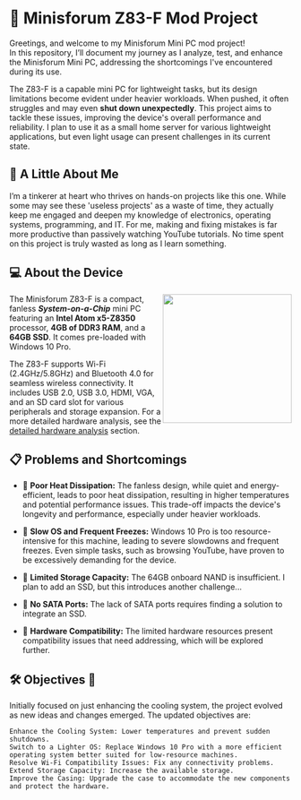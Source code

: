 <!-- # 📌 Minisforum Z83-F mod project.
Greetings, and welcome to my Minisforum Mini PC mod project!   
In this repository, I’ll be documenting my journey as I analyze, test, and enhance the performance and functionality of the Minisforum Mini PC, tackling the shortcomings I've encountered during its use.   

The Z83-F is a capable mini PC for lightweight tasks, but its design limitations become evident under increased workloads. When pushed harder, it often struggles and may even **shut down unexpectedly**. This project is focused on addressing these issues to improve the device's overall performance and reliability. I plan to use it as a small home server for various lightweight applications, but even light usage can occasionally present challenges.

## :bust_in_silhouette: A little bit about me.
Before diving into the project, here's some context: I’m a tinkerer who thrives on hands-on projects like this one. While some might view these 'useless projects' as a waste of time, they actually keep me engaged and help me learn more about electronics, operating systems, programming, and IT. I find making and fixing mistakes far more productive than passively watching YouTube tutorials. For me, no time spent on this project is truly wasted as long as I learn something.

## :computer: About the device.
   
<img height="230" align="right" src="https://github.com/user-attachments/assets/9de33e4c-128c-47a4-9687-943e8ad876d0">   

The Minisforum Z83-F is a compact fanless and silent _**System-on-a-Chip**_ mini computer. It sports an **Intel Atom x5-Z8350** processor with **4GB of DDR3 RAM** and a **64GB SSD**. It also comes pre-loaded with Windows 10 Pro.

The Z83-F also offers connectivity options such as Wi-Fi 2.4GHz/5.8GHz and Bluetooth 4.0, allowing for seamless wireless connectivity with other devices. With ports including USB 2.0, USB 3.0, HDMI, VGA, and an SD card slot, you have a variety of options for connecting peripherals and expanding storage.
For a more detailed exporation of the system hardware see the [detailed hardware analysis](hardware.md) section.

## :clipboard: The problems and shortcomings of the device.   
- :triangular_flag_on_post: **Poor heat dissipation:** The Minisforum Z83-F, like many mini PCs, features a fanless design for quiet operation and reduced power consumption. However, this design choice leads to poor heat dissipation, resulting in higher temperatures and potential performance issues. While fanless designs prioritize silence, they often sacrifice effective thermal management, impacting the device's longevity and performance, especially under heavier workloads. In the case of the Z83-F, the emphasis on silence comes at the cost of sustained high performance.

- :triangular_flag_on_post: **Limited Storage Capacity:** The device's 64GB onboard NAND memory is insufficient for my needs. To address this, I plan to attach an additional SSD. However, this leads to another challenge:

- :triangular_flag_on_post: **No SATA Ports:** The device lacks SATA ports, so I will need to find a solution to add the SATA SSD.
  
- :triangular_flag_on_post: **Hardware compatibility:** The hardware resources are limited and present some compatibility issues that need to be adressed, more on this on later.


# :hammer_and_wrench: The objective :checkered_flag:.
The main objective of this project was to improve the cooling system, but that focus shifted as I made the first changes, and additional modifications gradually accumulated. Ultimately, the objectives became:
- Improve the cooling system: Lower temperatures and prevent sudden system shutdowns.
- Add support for Wi-Fi.
- Extend storage capacity.
- Enhance aesthetics.

--- 


https://www.minisforum.com/front/support/3/Z83-F/W

-->
# 📌 Minisforum Z83-F Mod Project

Greetings, and welcome to my Minisforum Mini PC mod project!  
In this repository, I’ll document my journey as I analyze, test, and enhance the Minisforum Mini PC, addressing the shortcomings I've encountered during its use.

The Z83-F is a capable mini PC for lightweight tasks, but its design limitations become evident under heavier workloads. When pushed, it often struggles and may even **shut down unexpectedly**. This project aims to tackle these issues, improving the device's overall performance and reliability. I plan to use it as a small home server for various lightweight applications, but even light usage can present challenges in its current state.

## :bust_in_silhouette: A Little About Me

I’m a tinkerer at heart who thrives on hands-on projects like this one. While some may see these 'useless projects' as a waste of time, they actually keep me engaged and deepen my knowledge of electronics, operating systems, programming, and IT. For me, making and fixing mistakes is far more productive than passively watching YouTube tutorials. No time spent on this project is truly wasted as long as I learn something.

## :computer: About the Device

<img height="230" align="right" src="https://github.com/user-attachments/assets/9de33e4c-128c-47a4-9687-943e8ad876d0">

The Minisforum Z83-F is a compact, fanless _**System-on-a-Chip**_ mini PC featuring an **Intel Atom x5-Z8350** processor, **4GB of DDR3 RAM**, and a **64GB SSD**. It comes pre-loaded with Windows 10 Pro.

The Z83-F supports Wi-Fi (2.4GHz/5.8GHz) and Bluetooth 4.0 for seamless wireless connectivity. It includes USB 2.0, USB 3.0, HDMI, VGA, and an SD card slot for various peripherals and storage expansion. For a more detailed hardware analysis, see the [detailed hardware analysis](hardware.md) section.

## :clipboard: Problems and Shortcomings

- :triangular_flag_on_post: **Poor Heat Dissipation:** The fanless design, while quiet and energy-efficient, leads to poor heat dissipation, resulting in higher temperatures and potential performance issues. This trade-off impacts the device's longevity and performance, especially under heavier workloads.
- :triangular_flag_on_post: **Slow OS and Frequent Freezes:** Windows 10 Pro is too resource-intensive for this machine, leading to severe slowdowns and frequent freezes. Even simple tasks, such as browsing YouTube, have proven to be excessively demanding for the device.

- :triangular_flag_on_post: **Limited Storage Capacity:** The 64GB onboard NAND is insufficient. I plan to add an SSD, but this introduces another challenge...

- :triangular_flag_on_post: **No SATA Ports:** The lack of SATA ports requires finding a solution to integrate an SSD.

- :triangular_flag_on_post: **Hardware Compatibility:** The limited hardware resources present compatibility issues that need addressing, which will be explored further.

## :hammer_and_wrench: Objectives :checkered_flag:
Initially focused on just enhancing the cooling system, the project evolved as new ideas and changes emerged. The updated objectives are:

    Enhance the Cooling System: Lower temperatures and prevent sudden shutdowns.
    Switch to a Lighter OS: Replace Windows 10 Pro with a more efficient operating system better suited for low-resource machines.
    Resolve Wi-Fi Compatibility Issues: Fix any connectivity problems.
    Extend Storage Capacity: Increase the available storage.
    Improve the Casing: Upgrade the case to accommodate the new components and protect the hardware.

